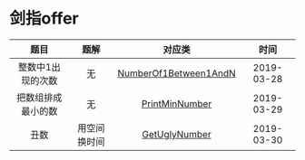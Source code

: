 # 剑指offer

|题目|题解|对应类|时间|
|:---:|:---:|:----:|:---:|
|整数中1出现的次数|无|[NumberOf1Between1AndN](NumberOf1Between1AndN.java)|2019-03-28|
|把数组排成最小的数|无|[PrintMinNumber](PrintMinNumber.java)|2019-03-29|
|丑数|用空间换时间|[GetUglyNumber](GetUglyNumber.java)|2019-03-30|